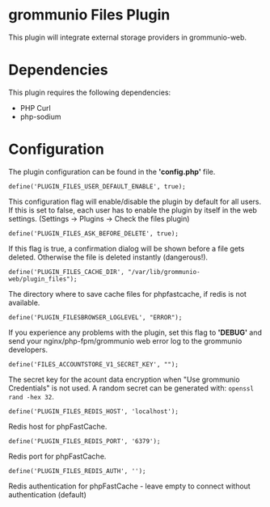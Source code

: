 # grommunio Files Plugin

This plugin will integrate external storage providers in grommunio-web.

# Dependencies

This plugin requires the following dependencies:

* PHP Curl
* php-sodium

# Configuration

The plugin configuration can be found in the **'config.php'** file.

```define('PLUGIN_FILES_USER_DEFAULT_ENABLE', true);```

This configuration flag will enable/disable the plugin by default for all users. If this is set to false, each user has to enable
the plugin by itself in the web settings. (Settings -> Plugins -> Check the files plugin)

```define('PLUGIN_FILES_ASK_BEFORE_DELETE', true);```

If this flag is true, a confirmation dialog will be shown before a file gets deleted. Otherwise the file is deleted instantly (dangerous!).

```define('PLUGIN_FILES_CACHE_DIR', "/var/lib/grommunio-web/plugin_files");```

The directory where to save cache files for phpfastcache, if redis is not available.

```define('PLUGIN_FILESBROWSER_LOGLEVEL', "ERROR");```

If you experience any problems with the plugin, set this flag to **'DEBUG'** and send your nginx/php-fpm/grommunio web error log to the grommunio developers.

```define('FILES_ACCOUNTSTORE_V1_SECRET_KEY', "");```

The secret key for the acount data encryption when "Use grommunio Credentials" is not used. A random secret can be
generated with: `openssl rand -hex 32`.

```define('PLUGIN_FILES_REDIS_HOST', 'localhost');```

Redis host for phpFastCache.

```define('PLUGIN_FILES_REDIS_PORT', '6379');```

Redis port for phpFastCache.

```define('PLUGIN_FILES_REDIS_AUTH', '');```

Redis authentication for phpFastCache - leave empty to connect without authentication (default)
